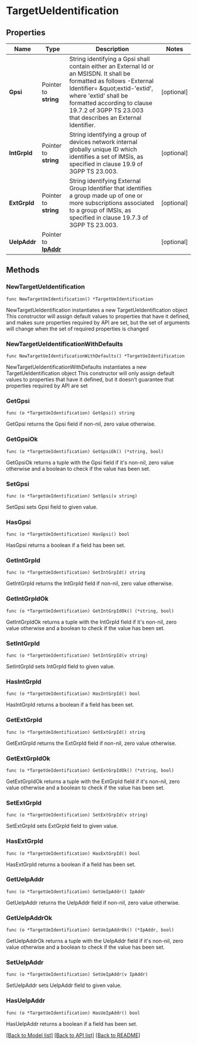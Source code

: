 # TargetUeIdentification

## Properties

Name | Type | Description | Notes
------------ | ------------- | ------------- | -------------
**Gpsi** | Pointer to **string** | String identifying a Gpsi shall contain either an External Id or an MSISDN.  It shall be formatted as follows -External Identifier&#x3D; \&quot;extid-&#39;extid&#39;, where &#39;extid&#39;  shall be formatted according to clause 19.7.2 of 3GPP TS 23.003 that describes an  External Identifier.   | [optional] 
**IntGrpId** | Pointer to **string** | String identifying a group of devices network internal globally unique ID which identifies a set of IMSIs, as specified in clause 19.9 of 3GPP TS 23.003.   | [optional] 
**ExtGrpId** | Pointer to **string** | String identifying External Group Identifier that identifies a group made up of one or more  subscriptions associated to a group of IMSIs, as specified in clause 19.7.3 of 3GPP TS 23.003.   | [optional] 
**UeIpAddr** | Pointer to [**IpAddr**](IpAddr.md) |  | [optional] 

## Methods

### NewTargetUeIdentification

`func NewTargetUeIdentification() *TargetUeIdentification`

NewTargetUeIdentification instantiates a new TargetUeIdentification object
This constructor will assign default values to properties that have it defined,
and makes sure properties required by API are set, but the set of arguments
will change when the set of required properties is changed

### NewTargetUeIdentificationWithDefaults

`func NewTargetUeIdentificationWithDefaults() *TargetUeIdentification`

NewTargetUeIdentificationWithDefaults instantiates a new TargetUeIdentification object
This constructor will only assign default values to properties that have it defined,
but it doesn't guarantee that properties required by API are set

### GetGpsi

`func (o *TargetUeIdentification) GetGpsi() string`

GetGpsi returns the Gpsi field if non-nil, zero value otherwise.

### GetGpsiOk

`func (o *TargetUeIdentification) GetGpsiOk() (*string, bool)`

GetGpsiOk returns a tuple with the Gpsi field if it's non-nil, zero value otherwise
and a boolean to check if the value has been set.

### SetGpsi

`func (o *TargetUeIdentification) SetGpsi(v string)`

SetGpsi sets Gpsi field to given value.

### HasGpsi

`func (o *TargetUeIdentification) HasGpsi() bool`

HasGpsi returns a boolean if a field has been set.

### GetIntGrpId

`func (o *TargetUeIdentification) GetIntGrpId() string`

GetIntGrpId returns the IntGrpId field if non-nil, zero value otherwise.

### GetIntGrpIdOk

`func (o *TargetUeIdentification) GetIntGrpIdOk() (*string, bool)`

GetIntGrpIdOk returns a tuple with the IntGrpId field if it's non-nil, zero value otherwise
and a boolean to check if the value has been set.

### SetIntGrpId

`func (o *TargetUeIdentification) SetIntGrpId(v string)`

SetIntGrpId sets IntGrpId field to given value.

### HasIntGrpId

`func (o *TargetUeIdentification) HasIntGrpId() bool`

HasIntGrpId returns a boolean if a field has been set.

### GetExtGrpId

`func (o *TargetUeIdentification) GetExtGrpId() string`

GetExtGrpId returns the ExtGrpId field if non-nil, zero value otherwise.

### GetExtGrpIdOk

`func (o *TargetUeIdentification) GetExtGrpIdOk() (*string, bool)`

GetExtGrpIdOk returns a tuple with the ExtGrpId field if it's non-nil, zero value otherwise
and a boolean to check if the value has been set.

### SetExtGrpId

`func (o *TargetUeIdentification) SetExtGrpId(v string)`

SetExtGrpId sets ExtGrpId field to given value.

### HasExtGrpId

`func (o *TargetUeIdentification) HasExtGrpId() bool`

HasExtGrpId returns a boolean if a field has been set.

### GetUeIpAddr

`func (o *TargetUeIdentification) GetUeIpAddr() IpAddr`

GetUeIpAddr returns the UeIpAddr field if non-nil, zero value otherwise.

### GetUeIpAddrOk

`func (o *TargetUeIdentification) GetUeIpAddrOk() (*IpAddr, bool)`

GetUeIpAddrOk returns a tuple with the UeIpAddr field if it's non-nil, zero value otherwise
and a boolean to check if the value has been set.

### SetUeIpAddr

`func (o *TargetUeIdentification) SetUeIpAddr(v IpAddr)`

SetUeIpAddr sets UeIpAddr field to given value.

### HasUeIpAddr

`func (o *TargetUeIdentification) HasUeIpAddr() bool`

HasUeIpAddr returns a boolean if a field has been set.


[[Back to Model list]](../README.md#documentation-for-models) [[Back to API list]](../README.md#documentation-for-api-endpoints) [[Back to README]](../README.md)


